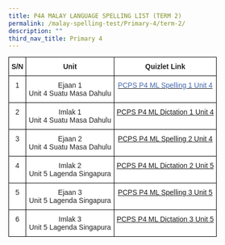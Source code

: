 ```yaml
---
title: P4A MALAY LANGUAGE SPELLING LIST (TERM 2)
permalink: /malay-spelling-test/Primary-4/term-2/
description: ""
third_nav_title: Primary 4
---
```

<style type="text/css">
.tg  {border-collapse:collapse;border-spacing:0;margin:0px auto;}
.tg td{border-color:black;border-style:solid;border-width:1px;font-family:Arial, sans-serif;font-size:14px;
  overflow:hidden;padding:10px 5px;word-break:normal;}
.tg th{border-color:black;border-style:solid;border-width:1px;font-family:Arial, sans-serif;font-size:14px;
  font-weight:normal;overflow:hidden;padding:10px 5px;word-break:normal;}
.tg .tg-tsrn{background-color:#FFF;color:#4067AE;text-align:center;vertical-align:top}
.tg .tg-4ufn{background-color:#FFF;color:#222;font-weight:bold;text-align:center;vertical-align:top}
.tg .tg-lygy{background-color:#FFF;color:#222;text-align:center;vertical-align:top}
</style>
<table class="tg">
<tbody>
  <tr>
    <td class="tg-4ufn">S/N</td>
    <td class="tg-4ufn">Unit</td>
    <td class="tg-4ufn">Quizlet Link</td>
  </tr>
  <tr>
    <td class="tg-lygy">1</td>
    <td class="tg-lygy">Ejaan 1<br>Unit 4 Suatu Masa Dahulu</td>
    <td class="tg-tsrn"><a href="https://quizlet.com/_5w1rn9?x=1jqt&i=1c2gxq" target="_blank" rel="noopener noreferrer"><span style="text-decoration:none;color:#4067AE">PCPS P4 ML Spelling 1 Unit 4 </span></a></td>
  </tr>
  <tr>
    <td class="tg-lygy">2</td>
    <td class="tg-lygy">Imlak 1<br>Unit 4 Suatu Masa Dahulu</td>
    <td class="tg-tsrn"><a href="https://quizlet.com/_5waqim?x=1jqt&i=1c2gxq">PCPS P4 ML Dictation 1 Unit 4</a></td>
  </tr>
  <tr>
    <td class="tg-lygy">3</td>
    <td class="tg-lygy">Ejaan 2<br>Unit 4 Suatu Masa Dahulu</td>
    <td class="tg-tsrn"><a href="https://quizlet.com/_5xrb3a?x=1jqt&i=1c2gxq">PCPS P4 ML Spelling 2 Unit 4</a></td>
  </tr>
  <tr>
    <td class="tg-lygy">4</td>
    <td class="tg-lygy">Imlak 2<br>Unit 5 Lagenda Singapura</td>
    <td class="tg-tsrn"><a href="https://quizlet.com/_5xrslk?x=1jqt&i=1c2gxq">PCPS P4 ML Dictation 2 Unit 5 </a></td>
  </tr>
  <tr>
    <td class="tg-lygy">5</td>
    <td class="tg-lygy">Ejaan 3<br>Unit 5 Lagenda Singapura</td>
    <td class="tg-tsrn"><a href="https://quizlet.com/_5xrvj6?x=1jqt&i=1c2gxq">PCPS P4 ML Spelling 3 Unit 5</a></td>
  </tr>
  <tr>
    <td class="tg-lygy">6</td>
    <td class="tg-lygy">Imlak 3<br>Unit 5 Lagenda Singapura</td>
    <td class="tg-tsrn"><a href="https://quizlet.com/_5xs0ys?x=1jqt&i=1c2gxq">PCPS P4 ML Dictation 3 Unit 5</a></td>
  </tr>
</tbody>
</table>